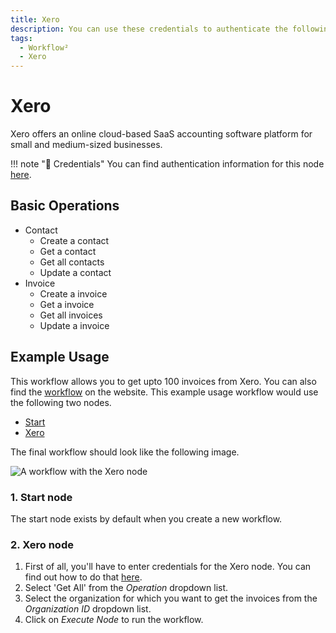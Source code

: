 ```yaml
---
title: Xero
description: You can use these credentials to authenticate the following nodes with Xero. Find the Prerequisites and how using OAuth.
tags:
  - Workflow²
  - Xero
---
```

# Xero

Xero offers an online cloud-based SaaS accounting software platform for small and medium-sized businesses.

!!! note "🔑 Credentials"
    You can find authentication information for this node [here](/workflow/integrations/credentials/xero/).


## Basic Operations

* Contact
    * Create a contact
    * Get a contact
    * Get all contacts
    * Update a contact
* Invoice
    * Create a invoice
    * Get a invoice
    * Get all invoices
    * Update a invoice

## Example Usage

This workflow allows you to get upto 100 invoices from Xero. You can also find the [workflow](https://WF².io/workflows/543) on the website. This example usage workflow would use the following two nodes.
- [Start](/workflow/integrations/core-nodes/workflow-nodes-base.start/)
- [Xero]()

The final workflow should look like the following image.

![A workflow with the Xero node](/_images/integrations/nodes/xero/workflow.png)

### 1. Start node

The start node exists by default when you create a new workflow.

### 2. Xero node

1. First of all, you'll have to enter credentials for the Xero node. You can find out how to do that [here](/workflow/integrations/credentials/xero/).
2. Select 'Get All' from the *Operation* dropdown list.
3. Select the organization for which you want to get the invoices from the *Organization ID* dropdown list.
4. Click on *Execute Node* to run the workflow.
